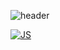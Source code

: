 

![header](https://capsule-render.vercel.app/api?type=waving&color=auto&height=300&section=header&text=Code_Positive&fontSize=90)



[![JS](https://img.shields.io/badge/JavaScript-F7DF1E?style=flat-square&logo=JavaScript&logoColor=black)](github.com/Joowon0220/TODO-List)
